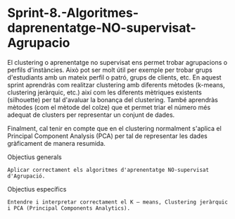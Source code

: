 # Sprint-8.-Algoritmes-daprenentatge-NO-supervisat-Agrupacio

El clustering o aprenentatge no supervisat ens permet trobar agrupacions o perfils d'instàncies. Això pot ser molt útil per exemple per trobar grups d'estudiants amb un mateix perfil o patró, grups de clients, etc. En aquest sprint aprendràs com realitzar clustering amb diferents mètodes (k-means, clustering jeràrquic, etc.) així com les diferents mètriques existents (silhouette) per tal d'avaluar la bonança del clustering. També aprendràs mètodes (com el mètode del colze) que et permet triar el número més adequat de clusters per representar un conjunt de dades.

Finalment, cal tenir en compte que en el clustering normalment s'aplica el Principal Component Analysis (PCA) per tal de representar les dades gràficament de manera resumida.

Objectius generals
    
    Aplicar correctament els algoritmes d'aprenentatge NO-supervisat d'Agrupació.
    

Objectius específics
      
    Entendre i interpretar correctament el K – means, Clustering jeràrquic i PCA (Principal Components Analytics).


